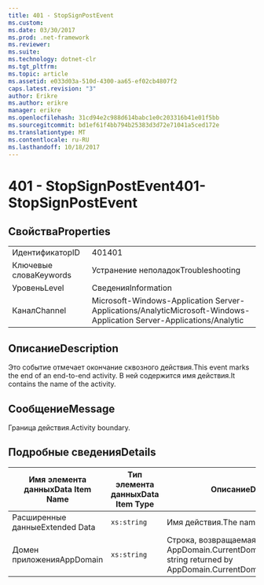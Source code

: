 ```yaml
---
title: 401 - StopSignPostEvent
ms.custom: 
ms.date: 03/30/2017
ms.prod: .net-framework
ms.reviewer: 
ms.suite: 
ms.technology: dotnet-clr
ms.tgt_pltfrm: 
ms.topic: article
ms.assetid: e033d03a-510d-4300-aa65-ef02cb4807f2
caps.latest.revision: "3"
author: Erikre
ms.author: erikre
manager: erikre
ms.openlocfilehash: 31cd94e2c988d614babc1e0c203316b41e01f5bb
ms.sourcegitcommit: bd1ef61f4bb794b25383d3d72e71041a5ced172e
ms.translationtype: MT
ms.contentlocale: ru-RU
ms.lasthandoff: 10/18/2017
---
```

# <a name="401--stopsignpostevent"></a><span data-ttu-id="fff2a-102">401 - StopSignPostEvent</span><span class="sxs-lookup"><span data-stu-id="fff2a-102">401- StopSignPostEvent</span></span>
## <a name="properties"></a><span data-ttu-id="fff2a-103">Свойства</span><span class="sxs-lookup"><span data-stu-id="fff2a-103">Properties</span></span>  
  
|||  
|-|-|  
|<span data-ttu-id="fff2a-104">Идентификатор</span><span class="sxs-lookup"><span data-stu-id="fff2a-104">ID</span></span>|<span data-ttu-id="fff2a-105">401</span><span class="sxs-lookup"><span data-stu-id="fff2a-105">401</span></span>|  
|<span data-ttu-id="fff2a-106">Ключевые слова</span><span class="sxs-lookup"><span data-stu-id="fff2a-106">Keywords</span></span>|<span data-ttu-id="fff2a-107">Устранение неполадок</span><span class="sxs-lookup"><span data-stu-id="fff2a-107">Troubleshooting</span></span>|  
|<span data-ttu-id="fff2a-108">Уровень</span><span class="sxs-lookup"><span data-stu-id="fff2a-108">Level</span></span>|<span data-ttu-id="fff2a-109">Сведения</span><span class="sxs-lookup"><span data-stu-id="fff2a-109">Information</span></span>|  
|<span data-ttu-id="fff2a-110">Канал</span><span class="sxs-lookup"><span data-stu-id="fff2a-110">Channel</span></span>|<span data-ttu-id="fff2a-111">Microsoft-Windows-Application Server-Applications/Analytic</span><span class="sxs-lookup"><span data-stu-id="fff2a-111">Microsoft-Windows-Application Server-Applications/Analytic</span></span>|  
  
## <a name="description"></a><span data-ttu-id="fff2a-112">Описание</span><span class="sxs-lookup"><span data-stu-id="fff2a-112">Description</span></span>  
 <span data-ttu-id="fff2a-113">Это событие отмечает окончание сквозного действия.</span><span class="sxs-lookup"><span data-stu-id="fff2a-113">This event marks the end of an end-to-end activity.</span></span> <span data-ttu-id="fff2a-114">В ней содержится имя действия.</span><span class="sxs-lookup"><span data-stu-id="fff2a-114">It contains the name of the activity.</span></span>  
  
## <a name="message"></a><span data-ttu-id="fff2a-115">Сообщение</span><span class="sxs-lookup"><span data-stu-id="fff2a-115">Message</span></span>  
 <span data-ttu-id="fff2a-116">Граница действия.</span><span class="sxs-lookup"><span data-stu-id="fff2a-116">Activity boundary.</span></span>  
  
## <a name="details"></a><span data-ttu-id="fff2a-117">Подробные сведения</span><span class="sxs-lookup"><span data-stu-id="fff2a-117">Details</span></span>  
  
|<span data-ttu-id="fff2a-118">Имя элемента данных</span><span class="sxs-lookup"><span data-stu-id="fff2a-118">Data Item Name</span></span>|<span data-ttu-id="fff2a-119">Тип элемента данных</span><span class="sxs-lookup"><span data-stu-id="fff2a-119">Data Item Type</span></span>|<span data-ttu-id="fff2a-120">Описание</span><span class="sxs-lookup"><span data-stu-id="fff2a-120">Description</span></span>|  
|--------------------|--------------------|-----------------|  
|<span data-ttu-id="fff2a-121">Расширенные данные</span><span class="sxs-lookup"><span data-stu-id="fff2a-121">Extended Data</span></span>|`xs:string`|<span data-ttu-id="fff2a-122">Имя действия.</span><span class="sxs-lookup"><span data-stu-id="fff2a-122">The name of the activity.</span></span>|  
|<span data-ttu-id="fff2a-123">Домен приложения</span><span class="sxs-lookup"><span data-stu-id="fff2a-123">AppDomain</span></span>|`xs:string`|<span data-ttu-id="fff2a-124">Строка, возвращаемая AppDomain.CurrentDomain.FriendlyName.</span><span class="sxs-lookup"><span data-stu-id="fff2a-124">The string returned by AppDomain.CurrentDomain.FriendlyName.</span></span>|
